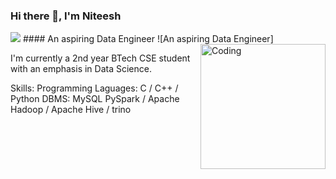 ### Hi there 👋, I'm Niteesh
<img src="https://raw.githubusercontent.com/NiteeshK21/pvt/9a70a06268e0034ab7a88dc14cdd054856259e8f/Hello%2C%20I'm%20Niteesh.svg?token=AXRJIOAXET3QFSEB6FK67KDDDNMI4">
#### An aspiring Data Engineer
![An aspiring Data Engineer]
<img align="right" alt="Coding" width="200" src="https://camo.githubusercontent.com/c1dcb74cc1c1835b1d716f5051499a2814c683c806b15f04b0eba492863703e9/68747470733a2f2f63646e2e6472696262626c652e636f6d2f75736572732f3733303730332f73637265656e73686f74732f363538313234332f6176656e746f2e676966">

I'm currently a 2nd year BTech CSE student with an emphasis in Data Science.

Skills: 
Programming Laguages: C / C++ / Python
DBMS: MySQL
PySpark / Apache Hadoop / Apache Hive / trino





